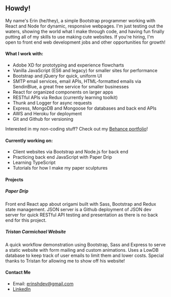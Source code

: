 ## Howdy!

My name's Erin (he/they), a simple Bootstrap programmer working with React and Node for dynamic, responsive webpages. I'm just testing out the waters, showing the world what I make through code, and having fun finally putting all of my skills to use making cute websites. If you're hiring, I'm open to front end web development jobs and other opportunities for growth!

#### What I work with:
- Adobe XD for prototyping and experience flowcharts
- Vanilla JavaScript (ES6 and legacy) for smaller sites for performance
- Bootstrap and jQuery for quick, uniform UI
- SMTP email services, email APIs, HTML-formatted emails via SendinBlue, a great free service for smaller businesses
- React for organized components on larger apps
- RESTful APIs via Redux (currently learning toolkit)
- Thunk and Logger for async requests
- Express, MongoDB and Mongoose for databases and back end APIs
- AWS and Heroku for deployment
- Git and Github for versioning

Interested in my non-coding stuff? Check out my [Behance portfolio](https://be.net/esh6597)!

#### Currently working on:

- Client websites via Bootstrap and Node.js for back end
- Practicing back end JavaScript with Paper Drip
- Learning TypeScript
- Tutorials for how I make my paper sculptures

#### Projects

##### Paper Drip
Front end React app about origami built with Sass, Bootstrap and Redux state management. JSON server is a Github deployment of JSON dev server for quick RESTful API testing and presentation as there is no back end for this project.

##### Tristan Carmichael Website
A quick workflow demonstration using Bootstrap, Sass and Express to serve a static website with form mailing and custom animations. Uses a LowDB database to keep track of user emails to limit them and lower costs. Special thanks to Tristan for allowing me to show off his website!

#### Contact Me
- Email: erinshdev@gmail.com
- [LinkedIn](https://www.linkedin.com/in/esh97/)

<!--
**esh6597/esh6597** is a ✨ _special_ ✨ repository because its `README.md` (this file) appears on your GitHub profile.

Here are some ideas to get you started:

- 🔭 I’m currently working on ...
- 🌱 I’m currently learning ...
- 👯 I’m looking to collaborate on ...
- 🤔 I’m looking for help with ...
- 💬 Ask me about ...
- 📫 How to reach me: ...
- 😄 Pronouns: ...
- ⚡ Fun fact: ...
-->
